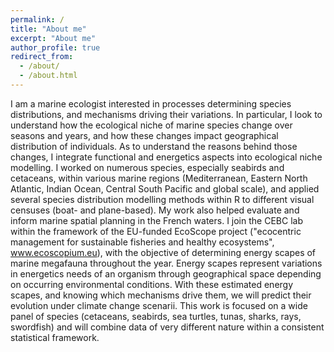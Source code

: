 ```yaml
---
permalink: /
title: "About me"
excerpt: "About me"
author_profile: true
redirect_from: 
  - /about/
  - /about.html
---
```



I am a marine ecologist interested in processes determining species distributions, and mechanisms driving their variations. In particular, I look to understand how the ecological niche of marine species change over seasons and years, and how these changes impact geographical distribution of individuals. As to understand the reasons behind those changes, I integrate functional and energetics aspects into ecological niche modelling. I worked on numerous species, especially seabirds and cetaceans, within various marine regions (Mediterranean, Eastern North Atlantic, Indian Ocean, Central South Pacific and global scale), and applied several species distribution modelling methods within R to different visual censuses (boat- and plane-based). My work also helped evaluate and inform marine spatial planning in the French waters. I join the CEBC lab within the framework of the EU-funded EcoScope project ("ecocentric management for sustainable fisheries and healthy ecosystems", www.ecoscopium.eu), with the objective of determining energy scapes of marine megafauna throughout the year. Energy scapes represent variations in energetics needs of an organism through geographical space depending on occurring environmental conditions. With these estimated energy scapes, and knowing which mechanisms drive them, we will predict their evolution under climate change scenarii. This work is focused on a wide panel of species (cetaceans, seabirds, sea turtles, tunas, sharks, rays, swordfish) and will combine data of very different nature within a consistent statistical framework. 

